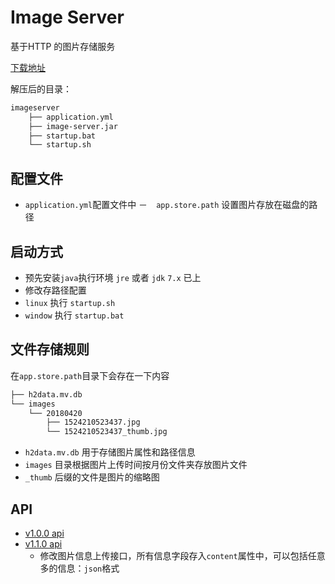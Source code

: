 # Image Server

基于HTTP 的图片存储服务

[下载地址](https://github.com/DennisGuo/image-server/releases)

解压后的目录：

```sh
imageserver
    ├── application.yml
    ├── image-server.jar
    ├── startup.bat
    └── startup.sh

```

## 配置文件

- `application.yml`配置文件中
    －　`app.store.path` 设置图片存放在磁盘的路径

## 启动方式

- 预先安装`java`执行环境 `jre` 或者 `jdk` `7.x` 已上
- 修改存路径配置
- `linux` 执行  `startup.sh`
- `window` 执行 `startup.bat`
    
## 文件存储规则

在`app.store.path`目录下会存在一下内容

```sh
├── h2data.mv.db
└── images
    └── 20180420
        ├── 1524210523437.jpg
        └── 1524210523437_thumb.jpg

```

- `h2data.mv.db` 用于存储图片属性和路径信息
- `images` 目录根据图片上传时间按月份文件夹存放图片文件
- `_thumb` 后缀的文件是图片的缩略图

## API

- [ v1.0.0 api](./api-v1.0.0.md)
- [ v1.1.0 api](./api-v1.1.0.md)
    - 修改图片信息上传接口，所有信息字段存入`content`属性中，可以包括任意多的信息：`json`格式
